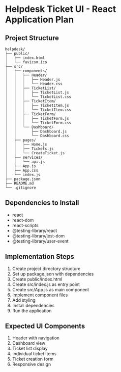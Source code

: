 # Helpdesk Ticket UI - React Application Plan

## Project Structure
```
helpdesk/
├── public/
│   ├── index.html
│   └── favicon.ico
├── src/
│   ├── components/
│   │   ├── Header/
│   │   │   ├── Header.js
│   │   │   └── Header.css
│   │   ├── TicketList/
│   │   │   ├── TicketList.js
│   │   │   └── TicketList.css
│   │   ├── TicketItem/
│   │   │   ├── TicketItem.js
│   │   │   └── TicketItem.css
│   │   ├── TicketForm/
│   │   │   ├── TicketForm.js
│   │   │   └── TicketForm.css
│   │   └── Dashboard/
│   │       ├── Dashboard.js
│   │       └── Dashboard.css
│   ├── pages/
│   │   ├── Home.js
│   │   ├── Tickets.js
│   │   └── CreateTicket.js
│   ├── services/
│   │   └── api.js
│   ├── App.js
│   ├── App.css
│   └── index.js
├── package.json
├── README.md
└── .gitignore
```

## Dependencies to Install
- react
- react-dom
- react-scripts
- @testing-library/react
- @testing-library/jest-dom
- @testing-library/user-event

## Implementation Steps

1. Create project directory structure
2. Set up package.json with dependencies
3. Create public/index.html
4. Create src/index.js as entry point
5. Create src/App.js as main component
6. Implement component files
7. Add styling
8. Install dependencies
9. Run the application

## Expected UI Components

1. Header with navigation
2. Dashboard view
3. Ticket list display
4. Individual ticket items
5. Ticket creation form
6. Responsive design